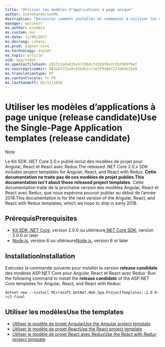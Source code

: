 ```yaml
---
title: "Utiliser les modèles d’applications à page unique"
author: SteveSandersonMS
description: "Découvrez comment installer et commencer à utiliser les modèles de projet RC d’application à page unique ASP.NET Core."
manager: wpickett
ms.author: scaddie
ms.custom: mvc
ms.date: 12/06/2017
ms.devlang: csharp
ms.prod: aspnet-core
ms.technology: aspnet
ms.topic: article
uid: spa/index
ms.openlocfilehash: 2017c2ada835eb7206dcfd195f6e2c032909f9ef
ms.sourcegitcommit: b83a5f731a9c02bdb1cc1e3f9a8bf273eb5b33e0
ms.translationtype: HT
ms.contentlocale: fr-FR
ms.lasthandoff: 02/11/2018
---
```

# <a name="use-the-single-page-application-templates-release-candidate"></a><span data-ttu-id="acd5e-103">Utiliser les modèles d’applications à page unique (release candidate)</span><span class="sxs-lookup"><span data-stu-id="acd5e-103">Use the Single-Page Application templates (release candidate)</span></span>

> [!NOTE]
> <span data-ttu-id="acd5e-104">Le Kit SDK .NET Core 2.0.x publié inclut des modèles de projet pour Angular, React et React avec Redux.</span><span class="sxs-lookup"><span data-stu-id="acd5e-104">The released .NET Core 2.0.x SDK includes project templates for Angular, React, and React with Redux.</span></span> <span data-ttu-id="acd5e-105">**Cette documentation ne traite pas de ces modèles de projet publiés.**</span><span class="sxs-lookup"><span data-stu-id="acd5e-105">**This documentation isn't about those released project templates.**</span></span> <span data-ttu-id="acd5e-106">Cette documentation traite de la prochaine version des modèles Angular, React et React avec Redux, que nous espérons pouvoir publier au début de l’année 2018.</span><span class="sxs-lookup"><span data-stu-id="acd5e-106">This documentation is for the next version of the Angular, React, and React with Redux templates, which we hope to ship in early 2018.</span></span>

## <a name="prerequisites"></a><span data-ttu-id="acd5e-107">Prérequis</span><span class="sxs-lookup"><span data-stu-id="acd5e-107">Prerequisites</span></span>

* <span data-ttu-id="acd5e-108">[Kit SDK .NET Core](https://www.microsoft.com/net/download), version 2.0.0 ou ultérieure</span><span class="sxs-lookup"><span data-stu-id="acd5e-108">[.NET Core SDK](https://www.microsoft.com/net/download), version 2.0.0 or later</span></span>
* <span data-ttu-id="acd5e-109">[Node.js](https://nodejs.org), version 6 ou ultérieure</span><span class="sxs-lookup"><span data-stu-id="acd5e-109">[Node.js](https://nodejs.org), version 6 or later</span></span>

## <a name="installation"></a><span data-ttu-id="acd5e-110">Installation</span><span class="sxs-lookup"><span data-stu-id="acd5e-110">Installation</span></span>

<span data-ttu-id="acd5e-111">Exécutez la commande suivante pour installer la version **release candidate** des modèles ASP.NET Core pour Angular, React et React avec Redux :</span><span class="sxs-lookup"><span data-stu-id="acd5e-111">Run the following command to install the **release candidate** of the ASP.NET Core templates for Angular, React, and React with Redux:</span></span>

```console
dotnet new --install Microsoft.DotNet.Web.Spa.ProjectTemplates::2.0.0-rc2-final
```

## <a name="use-the-templates"></a><span data-ttu-id="acd5e-112">Utiliser les modèles</span><span class="sxs-lookup"><span data-stu-id="acd5e-112">Use the templates</span></span>

- [<span data-ttu-id="acd5e-113">Utiliser le modèle de projet Angular</span><span class="sxs-lookup"><span data-stu-id="acd5e-113">Use the Angular project template</span></span>](xref:spa/angular)
- [<span data-ttu-id="acd5e-114">Utiliser le modèle de projet React</span><span class="sxs-lookup"><span data-stu-id="acd5e-114">Use the React project template</span></span>](xref:spa/react)
- [<span data-ttu-id="acd5e-115">Utiliser le modèle de projet React avec Redux</span><span class="sxs-lookup"><span data-stu-id="acd5e-115">Use the React with Redux project template</span></span>](xref:spa/react-with-redux)
